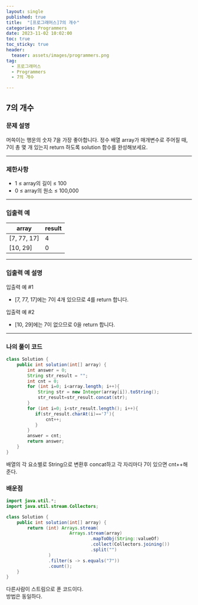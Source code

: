 ```yaml
---
layout: single
published: true
title:  "[프로그래머스]7의 개수"
categories: Programmers
date: 2023-11-02 10:02:00
toc: true
toc_sticky: true
header:
  teaser: assets/images/programmers.png
tag:   
  - 프로그래머스
  - Programmers
  - 7의 개수

---
```


## 7의 개수

### 문제 설명

머쓱이는 행운의 숫자 7을 가장 좋아합니다. 정수 배열 array가 매개변수로 주어질 때, 7이 총 몇 개 있는지 return 하도록 solution 함수를 완성해보세요.

----------------

### 제한사항

* 1 ≤ array의 길이 ≤ 100
* 0 ≤ array의 원소 ≤ 100,000

----------------

### 입출력 예

|array|	result|
|---|---|
|[7, 77, 17]|	4|
|[10, 29]|	0|

----------------

### 입출력 예 설명

입출력 예 #1  

* [7, 77, 17]에는 7이 4개 있으므로 4를 return 합니다.
  

입출력 예 #2  

* [10, 29]에는 7이 없으므로 0을 return 합니다.


  


  
  

  

  

  

----------------

### 나의 풀이 코드

```java
class Solution {
    public int solution(int[] array) {
        int answer = 0;
        String str_result = "";
        int cnt = 0;
        for (int i=0; i<array.length; i++){
            String str = new Integer(array[i]).toString();
            str_result=str_result.concat(str); 
        }
        for (int i=0; i<str_result.length(); i++){
           if(str_result.charAt(i)=='7'){
               cnt++;
           }
        }
        answer = cnt;
        return answer;
    }
}
```
배열의 각 요소별로 String으로 변환후 concat하고 각 자리마다 7이 있으면 cnt++해준다.

### 배운점


```java
import java.util.*;
import java.util.stream.Collectors;

class Solution {
    public int solution(int[] array) {
        return (int) Arrays.stream(
                        Arrays.stream(array)
                                .mapToObj(String::valueOf)
                                .collect(Collectors.joining())
                                .split("")
                )
                .filter(s -> s.equals("7"))
                .count();
    }
}
```
다른사람이 스트림으로 푼 코드이다.  
방법은 동일하다.